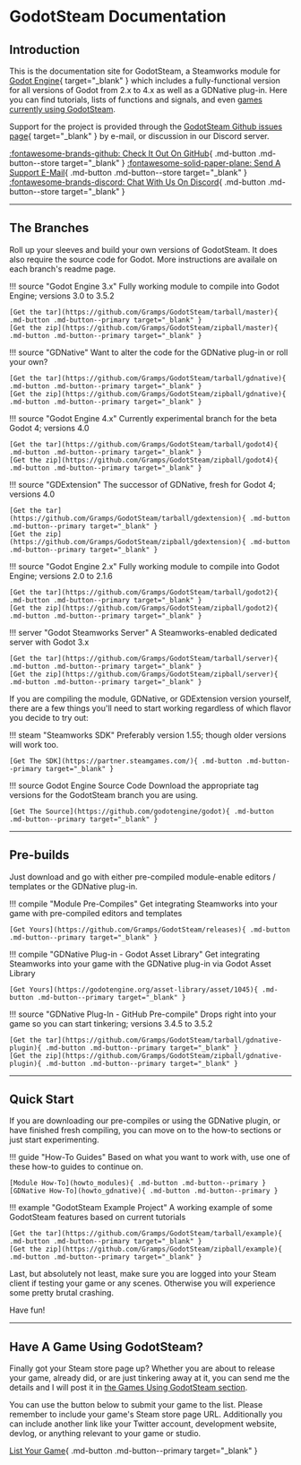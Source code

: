 # GodotSteam Documentation

## Introduction

This is the documentation site for GodotSteam, a Steamworks module for [Godot Engine](https://godotengine.org){ target="_blank" } which includes a fully-functional version for all versions of Godot from 2.x to 4.x as well as a GDNative plug-in. Here you can find tutorials, lists of functions and signals, and even [games currently using GodotSteam](games.md).

Support for the project is provided through the [GodotSteam Github issues page](https://github.com/Gramps/GodotSteam/issues){ target="_blank" } by e-mail, or discussion in our Discord server.

<div class="link-grid" markdown>

[:fontawesome-brands-github: Check It Out On GitHub](https://github.com/Gramps/GodotSteam){ .md-button .md-button--store target="_blank" }
[:fontawesome-solid-paper-plane: Send A Support E-Mail](mailto:godotsteam@coaguco.com){ .md-button .md-button--store target="_blank" }
[:fontawesome-brands-discord: Chat With Us On Discord](https://discord.gg/SJRSq6K){ .md-button .md-button--store target="_blank" }

</div>

---
## The Branches

Roll up your sleeves and build your own versions of GodotSteam.  It does also require the source code for Godot.  More instructions are availale on each branch's readme page.

<div class="branch-grid" markdown>

!!! source "Godot Engine 3.x"
	Fully working module to compile into Godot Engine; versions 3.0 to 3.5.2

	[Get the tar](https://github.com/Gramps/GodotSteam/tarball/master){ .md-button .md-button--primary target="_blank" }
	[Get the zip](https://github.com/Gramps/GodotSteam/zipball/master){ .md-button .md-button--primary target="_blank" }

!!! source "GDNative"
	Want to alter the code for the GDNative plug-in or roll your own?

	[Get the tar](https://github.com/Gramps/GodotSteam/tarball/gdnative){ .md-button .md-button--primary target="_blank" }
	[Get the zip](https://github.com/Gramps/GodotSteam/zipball/gdnative){ .md-button .md-button--primary target="_blank" }

!!! source "Godot Engine 4.x"
	Currently experimental branch for the beta Godot 4; versions 4.0

	[Get the tar](https://github.com/Gramps/GodotSteam/tarball/godot4){ .md-button .md-button--primary target="_blank" }
	[Get the zip](https://github.com/Gramps/GodotSteam/zipball/godot4){ .md-button .md-button--primary target="_blank" }

!!! source "GDExtension"
	The successor of GDNative, fresh for Godot 4; versions 4.0

	[Get the tar](https://github.com/Gramps/GodotSteam/tarball/gdextension){ .md-button .md-button--primary target="_blank" }
	[Get the zip](https://github.com/Gramps/GodotSteam/zipball/gdextension){ .md-button .md-button--primary target="_blank" }

!!! source "Godot Engine 2.x" 
	Fully working module to compile into Godot Engine; versions 2.0 to 2.1.6

	[Get the tar](https://github.com/Gramps/GodotSteam/tarball/godot2){ .md-button .md-button--primary target="_blank" }
	[Get the zip](https://github.com/Gramps/GodotSteam/zipball/godot2){ .md-button .md-button--primary target="_blank" }

!!! server "Godot Steamworks Server"
	A Steamworks-enabled dedicated server with Godot 3.x

	[Get the tar](https://github.com/Gramps/GodotSteam/tarball/server){ .md-button .md-button--primary target="_blank" }
	[Get the zip](https://github.com/Gramps/GodotSteam/zipball/server){ .md-button .md-button--primary target="_blank" }

</div>

If you are compiling the module, GDNative, or GDExtension version yourself, there are a few things you'll need to start working regardless of which flavor you decide to try out:

<div class="start-grid" markdown>

!!! steam "Steamworks SDK"
	Preferably version 1.55; though older versions will work too.

	[Get The SDK](https://partner.steamgames.com/){ .md-button .md-button--primary target="_blank" }

!!! source Godot Engine Source Code
	Download the appropriate tag versions for the GodotSteam branch you are using.

	[Get The Source](https://github.com/godotengine/godot){ .md-button .md-button--primary target="_blank" }

</div>

---
## Pre-builds

Just download and go with either pre-compiled module-enable editors / templates or the GDNative plug-in.

<div class="branch-grid" markdown>

!!! compile "Module Pre-Compiles"
	Get integrating Steamworks into your game with pre-compiled editors and templates

	[Get Yours](https://github.com/Gramps/GodotSteam/releases){ .md-button .md-button--primary target="_blank" }

!!! compile "GDNative Plug-in - Godot Asset Library"
	Get integrating Steamworks into your game with the GDNative plug-in via Godot Asset Library

	[Get Yours](https://godotengine.org/asset-library/asset/1045){ .md-button .md-button--primary target="_blank" }

!!! source "GDNative Plug-In - GitHub Pre-compile" 
	Drops right into your game so you can start tinkering; versions 3.4.5 to 3.5.2

	[Get the tar](https://github.com/Gramps/GodotSteam/tarball/gdnative-plugin){ .md-button .md-button--primary target="_blank" }
	[Get the zip](https://github.com/Gramps/GodotSteam/zipball/gdnative-plugin){ .md-button .md-button--primary target="_blank" }

</div>

---
## Quick Start

If you are downloading our pre-compiles or using the GDNative plugin, or have finished fresh compiling, you can move on to the how-to sections or just start experimenting.

<div class="start-grid" markdown>

!!! guide "How-To Guides"
	Based on what you want to work with, use one of these how-to guides to continue on.

	[Module How-To](howto_modules){ .md-button .md-button--primary }
	[GDNative How-To](howto_gdnative){ .md-button .md-button--primary }

!!! example "GodotSteam Example Project"
	A working example of some GodotSteam features based on current tutorials

	[Get the tar](https://github.com/Gramps/GodotSteam/tarball/example){ .md-button .md-button--primary target="_blank" }
	[Get the zip](https://github.com/Gramps/GodotSteam/zipball/example){ .md-button .md-button--primary target="_blank" }

</div>

Last, but absolutely not least, make sure you are logged into your Steam client if testing your game or any scenes. Otherwise you will experience some pretty brutal crashing.

Have fun!

---
## Have A Game Using GodotSteam?

Finally got your Steam store page up? Whether you are about to release your game, already did, or are just tinkering away at it, you can send me the details and I will post it in [the Games Using GodotSteam section](games.md).

You can use the button below to submit your game to the list. Please remember to include your game's Steam store page URL. Additionally you can include another link like your Twitter account, development website, devlog, or anything relevant to your game or studio.

[List Your Game](mailto:games@godotsteam.com){ .md-button .md-button--primary target="_blank" }